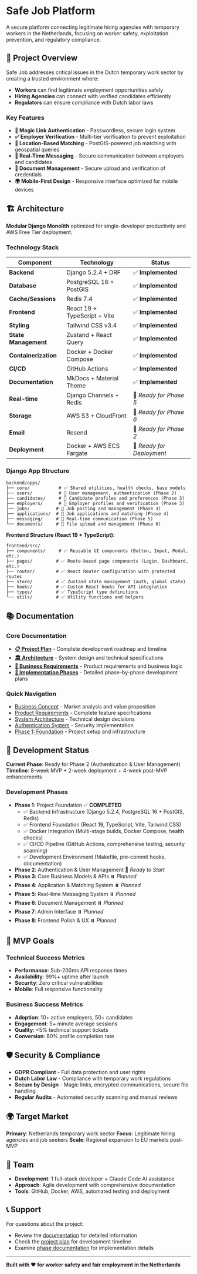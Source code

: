 # Safe Job Platform

A secure platform connecting legitimate hiring agencies with temporary workers in the Netherlands, focusing on worker safety, exploitation prevention, and regulatory compliance.

## 🎯 Project Overview

Safe Job addresses critical issues in the Dutch temporary work sector by creating a trusted environment where:
- **Workers** can find legitimate employment opportunities safely
- **Hiring Agencies** can connect with verified candidates efficiently
- **Regulators** can ensure compliance with Dutch labor laws

### Key Features

- **🔐 Magic Link Authentication** - Passwordless, secure login system
- **✅ Employer Verification** - Multi-tier verification to prevent exploitation
- **📍 Location-Based Matching** - PostGIS-powered job matching with geospatial queries
- **💬 Real-Time Messaging** - Secure communication between employers and candidates
- **📄 Document Management** - Secure upload and verification of credentials
- **🌍 Mobile-First Design** - Responsive interface optimized for mobile devices

## 🏗️ Architecture

**Modular Django Monolith** optimized for single-developer productivity and AWS Free Tier deployment.

### Technology Stack

| Component | Technology | Status |
|-----------|------------|--------|
| **Backend** | Django 5.2.4 + DRF | ✅ **Implemented** |
| **Database** | PostgreSQL 16 + PostGIS | ✅ **Implemented** |
| **Cache/Sessions** | Redis 7.4 | ✅ **Implemented** |
| **Frontend** | React 19 + TypeScript + Vite | ✅ **Implemented** |
| **Styling** | Tailwind CSS v3.4 | ✅ **Implemented** |
| **State Management** | Zustand + React Query | ✅ **Implemented** |
| **Containerization** | Docker + Docker Compose | ✅ **Implemented** |
| **CI/CD** | GitHub Actions | ✅ **Implemented** |
| **Documentation** | MkDocs + Material Theme | ✅ **Implemented** |
| **Real-time** | Django Channels + Redis | 🚧 *Ready for Phase 5* |
| **Storage** | AWS S3 + CloudFront | 🚧 *Ready for Phase 6* |
| **Email** | Resend | 🚧 *Ready for Phase 2* |
| **Deployment** | Docker + AWS ECS Fargate | 🚧 *Ready for Deployment* |

### Django App Structure

```
backend/apps/
├── core/           # ✅ Shared utilities, health checks, base models
├── users/          # 🚧 User management, authentication (Phase 2)
├── candidates/     # 🚧 Candidate profiles and preferences (Phase 3)
├── employers/      # 🚧 Employer profiles and verification (Phase 3)
├── jobs/          # 🚧 Job posting and management (Phase 3)
├── applications/  # 🚧 Job applications and matching (Phase 4)
├── messaging/     # 🚧 Real-time communication (Phase 5)
└── documents/     # 🚧 File upload and management (Phase 6)
```

**Frontend Structure (React 19 + TypeScript):**

```text
frontend/src/
├── components/     # ✅ Reusable UI components (Button, Input, Modal, etc.)
├── pages/         # ✅ Route-based page components (Login, Dashboard, etc.)
├── router/        # ✅ React Router configuration with protected routes
├── store/         # ✅ Zustand state management (auth, global state)
├── hooks/         # ✅ Custom React hooks for API integration
├── types/         # ✅ TypeScript type definitions
└── utils/         # ✅ Utility functions and helpers
```

## 📚 Documentation

### Core Documentation
- **[📋 Project Plan](docs/plan.md)** - Complete development roadmap and timeline
- **[🏛️ Architecture](docs/architecture/)** - System design and technical specifications
- **[💼 Business Requirements](docs/business/)** - Product requirements and business logic
- **[📅 Implementation Phases](docs/phases/)** - Detailed phase-by-phase development plans

### Quick Navigation
- [Business Concept](docs/business/business-concept.md) - Market analysis and value proposition
- [Product Requirements](docs/business/prd.md) - Complete feature specifications
- [System Architecture](docs/architecture/architecture.md) - Technical design decisions
- [Authentication System](docs/architecture/authentication.md) - Security implementation
- [Phase 1: Foundation](docs/phases/phase-1-foundation.md) - Project setup and infrastructure

## 🚀 Development Status

**Current Phase**: Ready for Phase 2 (Authentication & User Management)
**Timeline**: 8-week MVP + 2-week deployment + 4-week post-MVP enhancements

### Development Phases

- **Phase 1**: Project Foundation ✅ **COMPLETED**
  - ✅ Backend Infrastructure (Django 5.2.4, PostgreSQL 16 + PostGIS, Redis)
  - ✅ Frontend Foundation (React 19, TypeScript, Vite, Tailwind CSS)
  - ✅ Docker Integration (Multi-stage builds, Docker Compose, health checks)
  - ✅ CI/CD Pipeline (GitHub Actions, comprehensive testing, security scanning)
  - ✅ Development Environment (Makefile, pre-commit hooks, documentation)
- **Phase 2**: Authentication & User Management 🚧 *Ready to Start*
- **Phase 3**: Core Business Models & APIs ⏸️ *Planned*
- **Phase 4**: Application & Matching System ⏸️ *Planned*
- **Phase 5**: Real-time Messaging System ⏸️ *Planned*
- **Phase 6**: Document Management ⏸️ *Planned*
- **Phase 7**: Admin Interface ⏸️ *Planned*
- **Phase 8**: Frontend Polish & UX ⏸️ *Planned*

## 🎯 MVP Goals

### Technical Success Metrics
- **Performance**: Sub-200ms API response times
- **Availability**: 99%+ uptime after launch
- **Security**: Zero critical vulnerabilities
- **Mobile**: Full responsive functionality

### Business Success Metrics
- **Adoption**: 10+ active employers, 50+ candidates
- **Engagement**: 5+ minute average sessions
- **Quality**: <5% technical support tickets
- **Conversion**: 80% profile completion rate

## 🛡️ Security & Compliance

- **GDPR Compliant** - Full data protection and user rights
- **Dutch Labor Law** - Compliance with temporary work regulations
- **Secure by Design** - Magic links, encrypted communications, secure file handling
- **Regular Audits** - Automated security scanning and manual reviews

## 🌍 Target Market

**Primary**: Netherlands temporary work sector
**Focus**: Legitimate hiring agencies and job seekers
**Scale**: Regional expansion to EU markets post-MVP

## 👥 Team

- **Development**: 1 full-stack developer + Claude Code AI assistance
- **Approach**: Agile development with comprehensive documentation
- **Tools**: GitHub, Docker, AWS, automated testing and deployment

## 📞 Support

For questions about the project:
- Review the [documentation](docs/) for detailed information
- Check the [project plan](docs/plan.md) for development timeline
- Examine [phase documentation](docs/phases/) for implementation details

---

**Built with ❤️ for worker safety and fair employment in the Netherlands**
